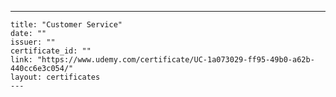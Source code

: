 ---
    title: "Customer Service"
    date: ""
    issuer: ""
    certificate_id: ""
    link: "https://www.udemy.com/certificate/UC-1a073029-ff95-49b0-a62b-440cc6e3c054/"
    layout: certificates
    ---
    